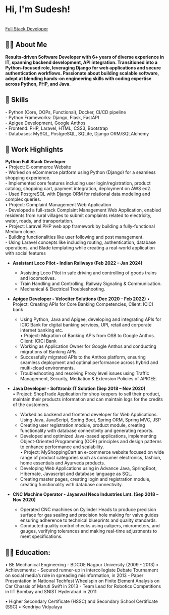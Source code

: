 <h1>Hi, I'm Sudesh! </h1><br/>
  <a href="https://github.com/sudeshmirashe22/Profile">Full Stack Developer</a> <a href="https://www.linkedin.com/in/sudesh-mirashe"> </a>

<h2>👨‍💻 About Me</h2>
<b> Results-driven Software Developer with 6+ years of diverse experience in IT, spanning backend development, API integration. Transitioned into a Python-focused role, leveraging Django for web applications and secure authentication workflows. Passionate about building scalable software, adept at blending hands-on engineering skills with coding expertise across Python, PHP, and Java. </b>

<h2>🤖 Skills</h2>
  - Python (Core, OOPs, Functional), Docker, CI/CD pipeline <br/>
  - Python Frameworks: Django, Flask, FastAPI <br/>
  - Apigee Development, Google Anthos <br/>
  - Frontend: PHP, Laravel, HTML, CSS3, Bootstrap <br/>
  - Databases: MySQL, PostgreSQL, SQLite, Django ORM/SQLAlchemy <br/>
  
<h2>💼 Work Highlights</h2>
<b> Python Full Stack Developer </b> <br/>
    • Project: E-commerce Website <br/>
      - Worked on eCommerce platform using Python (Django) for a seamless shopping experience. <br/>
      - Implemented core features including user login/registration, product catalog, shopping cart, payment integration, deployment on AWS ec2. <br/>
      - Used PostgreSQL with Django ORM for relational data modeling and complex queries. <br/>
    • Project: Complaint Management Web Application <br/>
      - Developed a full-stack Complaint Management Web Application, enabled residents from rural villages to submit complaints related to electricity, water, roads, and transportation. <br/>
    • Project: Laravel PHP web app framework by building a fully-functional Medium clone. <br/>
      - Building functionalities like user following and post management. <br/>
      - Using Laravel concepts like including routing, authentication, database operations, and Blade templating while creating a real-world application with social features <br/>

- <b> Assistant Loco Pilot - Indian Railways (Feb 2022 – Jan 2024) </b>
    - Assisting Loco Pilot in safe driving and controlling of goods trains and locomotives. <br/>
    - Train Handling and Controlling, Railway Signaling & Communication. <br/>
    - Mechanical & Electrical Troubleshooting. <br/>
    
- <b> Apigee Developer - Velociter Solutions (Dec 2020 – Feb 2022)</b>
  • Project: Creating APIs for Core Banking Competencies, Client: ICICI bank
    - Using Python, Java and Apigee, developing and integrating APIs for ICIC Bank for digital banking services, UPI, retail and corporate internet banking etc. <br/>
  • Project: Migration of Banking APIs from OSB to Google Anthos. Client: ICICI Bank <br/>
    - Working as Application Owner for Google Anthos and conducting migrations of Banking APIs. <br/>
    - Successfully migrated APIs to the Anthos platform, ensuring seamless deployment and optimal performance across hybrid and multi-cloud environments. <br/>
    - Troubleshooting and resolving Proxy level issues using Traffic Management, Security, Mediation & Extension Policies of APIGEE. <br/>

- <b> Java Developer - Softtronix IT Solution (Sep 2018 – Nov 2020)</b> <br/>
  • Project: ShopTrade Application for shop keepers to sell their product, maintain their products information and can maintain logs for the credits of the customers. <br/>
    - Worked as backend and frontend developer for Web Applications. Using Java, JavaScript, Spring Boot, Spring ORM, Spring MVC, JSP <br/>
    - Creating user registration module, product module, creating functionality with database connectivity and generating reports. <br/>
    - Developed and optimized Java-based applications, implementing Object-Oriented Programming (OOP) principles and design patterns to enhance performance and scalability. <br/>
  • Project: MyShoppingCart an e-commerce website focused on wide range of product categories such as consumer electronics, fashion, home essentials and Ayurveda products. <br/>
    - Developing Web Applications using in Advance Java, SpringBoot, Hibernate, Javascript and database language as SQL. <br/>
    - Creating master pages, creating login and registration module, creating functionality with database connectivity. <br/>

- <b> CNC Machine Operator - Jayaswal Neco Industries Lmt. (Sep 2018 – Nov 2020)</b>
  - Operated CNC machines on Cylinder Heads to produce precision surface for gas sealing and precision hole making for valve guides ensuring adherence to technical blueprints and quality standards.
  - Conducted quality control checks using calipers, micrometers, and gauges, verifying tolerances and making real-time adjustments to meet specifications.

<h2>👨‍💻 Education:</h2>
  • BE Mechanical Engineering - BDCOE Nagpur University (2009 - 2013)
    • Achievements: 
    - Secured runner-up in intercollegiate Debate Tournament on social media’s role in spreading misinformation, in 2013
    - Paper Presentation in National Techfest Wheelspin on Finite Element Analysis on Car Chassis of Maruti Swift in 2013 
    - Team Lead for Robotics Competitions in IIT Bombay and SNIST Hyderabad in 2011

  • Higher Secondary Certificate (HSSC) and Secondary School Certificate (SSC)
    • Kendriya Vidyalaya 
